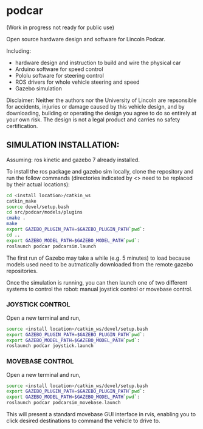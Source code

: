 # podcar

(Work in progress not ready for public use)

Open source hardware design and software for Lincoln Podcar.

Including:

- hardware design and instruction to build and wire the physical car
- Arduino software for speed control
- Pololu software for steering control
- ROS drivers for whole vehicle steering and speed
- Gazebo simulation

Disclaimer: Neither the authors nor the University of Lincoln are repsonsible for accidents, injuries or damage caused by this vehicle design, and by downloading, building or operating the design you agree to do so entirely at your own risk.  The design is not a legal product and carries no safety certification.


## SIMULATION INSTALLATION:

Assuming: ros kinetic and gazebo 7 already installed.

To install the ros package and gazebo sim locally, clone the repository and run the follow commands (directories indicated by <> need to be replaced by their actual locations):

```bash
cd <install location>/catkin_ws
catkin_make
source devel/setup.bash
cd src/podcar/models/plugins
cmake .
make
export GAZEBO_PLUGIN_PATH=$GAZEBO_PLUGIN_PATH`pwd`:
cd ..
export GAZEBO_MODEL_PATH=$GAZEBO_MODEL_PATH`pwd`:
roslaunch podcar podcarsim.launch
```

The first run of Gazebo may take a while (e.g. 5 minutes) to load because models used need to be autmatically downloaded from the remote gazebo repositories.

Once the simulation is running, you can then launch one of two different systems to control the robot: manual joystick control or movebase control.

### JOYSTICK CONTROL

Open a new terminal and run,

```bash
source <install location>/catkin_ws/devel/setup.bash
export GAZEBO_PLUGIN_PATH=$GAZEBO_PLUGIN_PATH`pwd`: 
export GAZEBO_MODEL_PATH=$GAZEBO_MODEL_PATH`pwd`: 
roslaunch podcar joystick.launch
```

### MOVEBASE CONTROL

Open a new terminal and run,

```bash
source <install location>/catkin_ws/devel/setup.bash
export GAZEBO_PLUGIN_PATH=$GAZEBO_PLUGIN_PATH`pwd`: 
export GAZEBO_MODEL_PATH=$GAZEBO_MODEL_PATH`pwd`: 
roslaunch podcar podcarsim_movebase.launch
```

This will present a standard movebase GUI interface in rvis, enabling you to click desired destinations to command the vehicle to drive to.
